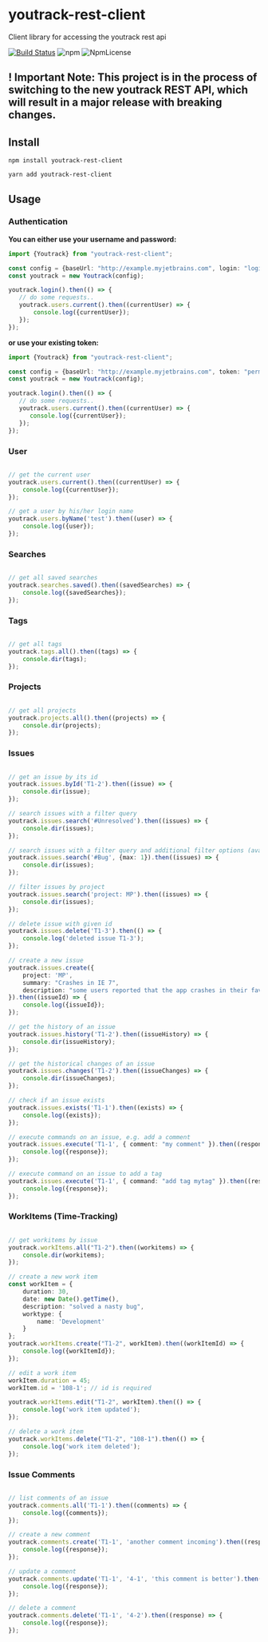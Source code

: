 # youtrack-rest-client
Client library for accessing the youtrack rest api

[![Build Status](https://travis-ci.com/shanehofstetter/youtrack-rest-client.svg?branch=master)](https://travis-ci.com/shanehofstetter/youtrack-rest-client)
![npm](https://img.shields.io/npm/v/youtrack-rest-client.svg)
![NpmLicense](https://img.shields.io/npm/l/youtrack-rest-client.svg)

## ! Important Note: This project is in the process of switching to the new youtrack REST API, which will result in a major release with breaking changes. 

## Install
```
npm install youtrack-rest-client
```
```
yarn add youtrack-rest-client
```


## Usage

### Authentication

**You can either use your username and password:**
```typescript
import {Youtrack} from "youtrack-rest-client";

const config = {baseUrl: "http://example.myjetbrains.com", login: "login", password: "password"};
const youtrack = new Youtrack(config);

youtrack.login().then(() => {
   // do some requests.. 
   youtrack.users.current().then((currentUser) => {
       console.log({currentUser});
   });
});
```

**or use your existing token:**
```typescript
import {Youtrack} from "youtrack-rest-client";

const config = {baseUrl: "http://example.myjetbrains.com", token: "perm:your-token"};
const youtrack = new Youtrack(config);

youtrack.login().then(() => {
   // do some requests.. 
   youtrack.users.current().then((currentUser) => {
      console.log({currentUser});
   });
});
```

### User

```typescript

// get the current user
youtrack.users.current().then((currentUser) => {
    console.log({currentUser});
});

// get a user by his/her login name
youtrack.users.byName('test').then((user) => {
    console.log({user});
});

```

### Searches
```typescript

// get all saved searches
youtrack.searches.saved().then((savedSearches) => {
    console.log({savedSearches});
});

```

### Tags
```typescript

// get all tags
youtrack.tags.all().then((tags) => {
    console.dir(tags);
});

```

### Projects
```typescript

// get all projects
youtrack.projects.all().then((projects) => {
    console.dir(projects);
});

```

### Issues
```typescript

// get an issue by its id
youtrack.issues.byId('T1-2').then((issue) => {
    console.dir(issue);
});

// search issues with a filter query
youtrack.issues.search('#Unresolved').then((issues) => {
    console.dir(issues);
});

// search issues with a filter query and additional filter options (available are: max, with, after)
youtrack.issues.search('#Bug', {max: 1}).then((issues) => {
    console.dir(issues);
});

// filter issues by project
youtrack.issues.search('project: MP').then((issues) => {
    console.dir(issues);
});

// delete issue with given id
youtrack.issues.delete('T1-3').then(() => {
    console.log('deleted issue T1-3');
});

// create a new issue
youtrack.issues.create({
    project: 'MP',
    summary: "Crashes in IE 7",
    description: "some users reported that the app crashes in their favorite browser."
}).then((issueId) => {
    console.log({issueId});
});

// get the history of an issue
youtrack.issues.history('T1-2').then((issueHistory) => {
    console.dir(issueHistory);
});

// get the historical changes of an issue
youtrack.issues.changes('T1-2').then((issueChanges) => {
    console.dir(issueChanges);
});

// check if an issue exists
youtrack.issues.exists('T1-1').then((exists) => {
    console.log({exists});
});

// execute commands on an issue, e.g. add a comment
youtrack.issues.execute('T1-1', { comment: "my comment" }).then((response) => {
    console.log({response});
});

// execute command on an issue to add a tag
youtrack.issues.execute('T1-1', { command: "add tag mytag" }).then((response) => {
    console.log({response});
});
```

### WorkItems (Time-Tracking)
```typescript

// get workitems by issue
youtrack.workItems.all("T1-2").then((workitems) => {
    console.dir(workitems);
});

// create a new work item
const workItem = {
    duration: 30,
    date: new Date().getTime(),
    description: "solved a nasty bug",
    worktype: {
        name: 'Development'
    }
};
youtrack.workItems.create("T1-2", workItem).then((workItemId) => {
    console.log({workItemId});
});

// edit a work item
workItem.duration = 45;
workItem.id = '108-1'; // id is required

youtrack.workItems.edit("T1-2", workItem).then(() => {
    console.log('work item updated');
});

// delete a work item
youtrack.workItems.delete("T1-2", "108-1").then(() => {
    console.log('work item deleted');
});

```

### Issue Comments

```typescript

// list comments of an issue
youtrack.comments.all('T1-1').then((comments) => {
    console.log({comments});
});

// create a new comment
youtrack.comments.create('T1-1', 'another comment incoming').then((response) => {
    console.log({response});
});

// update a comment
youtrack.comments.update('T1-1', '4-1', 'this comment is better').then((response) => {
    console.log({response});
});

// delete a comment
youtrack.comments.delete('T1-1', '4-2').then((response) => {
    console.log({response});
});
```

